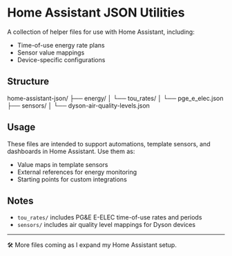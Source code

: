 # Home Assistant JSON Utilities

A collection of helper files for use with Home Assistant, including:

- Time-of-use energy rate plans
- Sensor value mappings
- Device-specific configurations

## Structure

home-assistant-json/
├── energy/
│ └── tou_rates/
│ └── pge_e_elec.json
├── sensors/
│ └── dyson-air-quality-levels.json

## Usage

These files are intended to support automations, template sensors, and dashboards in Home Assistant. Use them as:

- Value maps in template sensors
- External references for energy monitoring
- Starting points for custom integrations

## Notes

- `tou_rates/` includes PG&E E-ELEC time-of-use rates and periods
- `sensors/` includes air quality level mappings for Dyson devices

---

🛠️ More files coming as I expand my Home Assistant setup.
